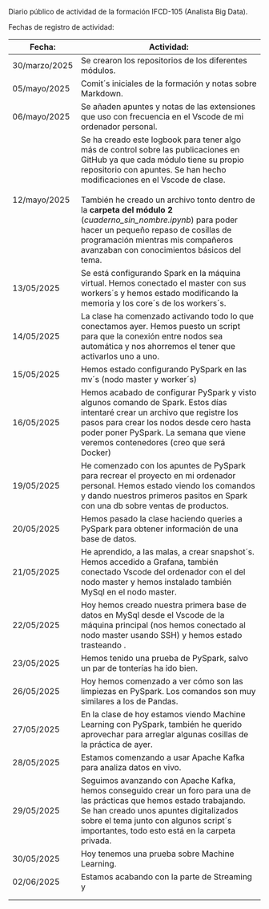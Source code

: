 Diario público de actividad de la formación IFCD-105 (Analista Big Data).

Fechas de registro de actividad: 

| **Fecha:**    | **Actividad:**                                                                                                                                                                                                                                                                                                                                                                                                                                                 |
| ------------- | -------------------------------------------------------------------------------------------------------------------------------------------------------------------------------------------------------------------------------------------------------------------------------------------------------------------------------------------------------------------------------------------------------------------------------------------------------------- |
| 30/marzo/2025 | Se crearon los repositorios de los diferentes módulos.                                                                                                                                                                                                                                                                                                                                                                                                         |
| 05/mayo/2025  | Comit´s iniciales de la formación y notas sobre Markdown.                                                                                                                                                                                                                                                                                                                                                                                                      |
| 06/mayo/2025  | Se añaden apuntes y notas de las extensiones que uso con frecuencia en el Vscode de mi ordenador personal.                                                                                                                                                                                                                                                                                                                                                     |
| 12/mayo/2025  | Se ha creado este logbook para tener algo más de control sobre las publicaciones en GitHub ya que cada módulo tiene su propio repositorio con apuntes. Se han hecho modificaciones en el Vscode de clase.  <br><br>También he creado un archivo tonto dentro de la **carpeta del módulo 2** (*cuaderno_sin_nombre.ipynb*) para poder hacer un pequeño repaso de cosillas de programación mientras mis compañeros avanzaban con conocimientos básicos del tema. |
| 13/05/2025    | Se está configurando Spark en la máquina virtual. Hemos conectado el master con sus workers´s y hemos estado modificando la memoria y los core´s de los workers´s.                                                                                                                                                                                                                                                                                             |
| 14/05/2025    | La clase ha comenzado activando todo lo que conectamos ayer. Hemos puesto un script para que la conexión entre nodos sea automática y nos ahorremos el tener que activarlos uno a uno.                                                                                                                                                                                                                                                                         |
| 15/05/2025    | Hemos estado configurando PySpark en las mv´s (nodo master y worker´s)                                                                                                                                                                                                                                                                                                                                                                                         |
| 16/05/2025    | Hemos acabado de configurar PySpark y visto algunos comando de Spark. Estos días intentaré crear un archivo que registre los pasos para crear los nodos desde cero hasta poder poner PySpark. La semana que viene veremos contenedores (creo que será Docker)                                                                                                                                                                                                  |
| 19/05/2025    | He comenzado con los apuntes de PySpark para recrear el proyecto en mi ordenador personal. Hemos estado viendo los comandos y dando nuestros primeros pasitos en Spark con una db sobre ventas de productos.                                                                                                                                                                                                                                                   |
| 20/05/2025    | Hemos pasado la clase haciendo queries a PySpark para obtener información de una base de datos.                                                                                                                                                                                                                                                                                                                                                                |
| 21/05/2025    | He aprendido, a las malas, a crear snapshot´s. Hemos accedido a Grafana, también conectado Vscode del ordenador con el del nodo master y hemos instalado también MySql en el nodo master.                                                                                                                                                                                                                                                                      |
| 22/05/2025    | Hoy hemos creado nuestra primera base de datos en MySql desde el Vscode de la máquina principal (nos hemos conectado al nodo master usando SSH) y hemos estado trasteando .                                                                                                                                                                                                                                                                                    |
| 23/05/2025    | Hemos tenido una prueba de PySpark, salvo un par de tonterías ha ido bien.                                                                                                                                                                                                                                                                                                                                                                                     |
| 26/05/2025    | Hoy hemos comenzado a ver cómo son las limpiezas en PySpark. Los comandos son muy similares a los de Pandas.                                                                                                                                                                                                                                                                                                                                                   |
| 27/05/2025    | En la clase de hoy estamos viendo Machine Learning con PySpark, también he querido aprovechar para arreglar algunas cosillas de la práctica de ayer.                                                                                                                                                                                                                                                                                                           |
| 28/05/2025    | Estamos comenzando a usar Apache Kafka para analiza datos en vivo.                                                                                                                                                                                                                                                                                                                                                                                             |
| 29/05/2025    | Seguimos avanzando con Apache Kafka, hemos conseguido crear un foro para una de las prácticas que hemos estado trabajando. Se han creado unos apuntes digitalizados sobre el tema junto con algunos script´s importantes, todo esto está en la carpeta privada.                                                                                                                                                                                                |
| 30/05/2025    | Hoy tenemos una prueba sobre Machine Learning.                                                                                                                                                                                                                                                                                                                                                                                                                 |
| 02/06/2025    | Estamos acabando con la parte de Streaming y                                                                                                                                                                                                                                                                                                                                                                                                                   |
|               |                                                                                                                                                                                                                                                                                                                                                                                                                                                                |
|               |                                                                                                                                                                                                                                                                                                                                                                                                                                                                |
